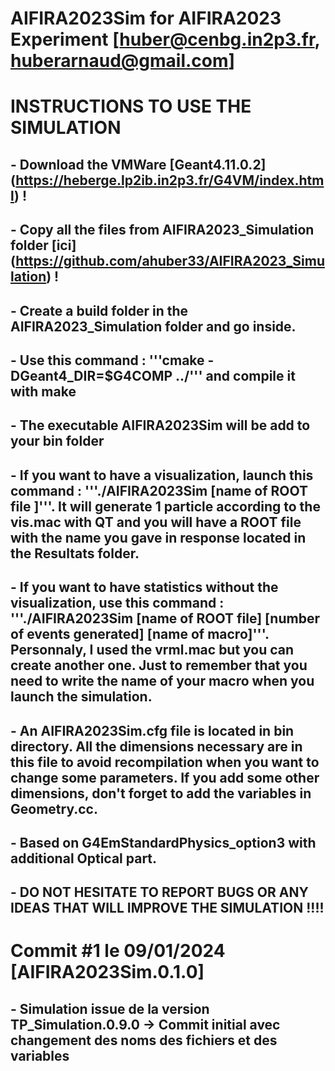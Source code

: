# AIFIRA2023Sim for AIFIRA2023 Experiment [huber@cenbg.in2p3.fr, huberarnaud@gmail.com]

# INSTRUCTIONS TO USE THE SIMULATION
## - Download the VMWare [Geant4.11.0.2] (https://heberge.lp2ib.in2p3.fr/G4VM/index.html) !
## - Copy all the files from AIFIRA2023_Simulation folder [ici] (https://github.com/ahuber33/AIFIRA2023_Simulation) !
## - Create a build folder in the AIFIRA2023_Simulation folder and go inside.
## - Use this command : '''cmake -DGeant4_DIR=$G4COMP ../''' and compile it with make
## - The executable AIFIRA2023Sim will be add to your bin folder
## - If you want to have a visualization, launch this command : '''./AIFIRA2023Sim [name of ROOT file ]'''. It will generate 1 particle according to the vis.mac with QT and you will have a ROOT file with the name you gave in response located in the Resultats folder.
## - If you want to have statistics without the visualization, use this command : '''./AIFIRA2023Sim [name of ROOT file] [number of events generated] [name of macro]'''. Personnaly, I used the vrml.mac but you can create another one. Just to remember that you need to write the name of your macro when you launch the simulation.
## - An AIFIRA2023Sim.cfg file is located in bin directory. All the dimensions necessary are in this file to avoid recompilation when you want to change some parameters. If you add some other dimensions, don't forget to add the variables in Geometry.cc.
## - Based on G4EmStandardPhysics_option3 with additional Optical part.
## - DO NOT HESITATE TO REPORT BUGS OR ANY IDEAS THAT WILL IMPROVE THE SIMULATION !!!!


# Commit #1 le 09/01/2024 [AIFIRA2023Sim.0.1.0]
## - Simulation issue de la version TP_Simulation.0.9.0 -> Commit initial avec changement des noms des fichiers et des variables
